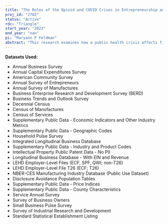 ```yaml
---
title: "The Roles of the Opioid and COVID Crises in Entrepreneurship and Innovation"
proj_id: "2782"
status: "Active"
rdc: "Triangle"
start_year: "2023"
end_year: "nan"
pi: "Maryann P Feldman"
abstract: "This research examines how a public health crisis affects firm entry and exit, entrepreneurship, innovation, and self-employment. Specifically, the researchers consider the following questions, where local economies will be observed via region-level firm dynamism, entrepreneurial activity, innovation, and self-employment rates. How does local opioid use affect local economies, and how has the COVID crisis affected local economies? The researchers will first estimate the effects of specific public health crises - the opioid crisis and COVID pandemic - on local economies through their effects on firm dynamism. The researchers will then conduct a series of analyses that examine the interactive effects of local economic conditions and public health crises on those economies."
---
```


**Datasets Used:**

  - Annual Business Survey 
  - Annual Capital Expenditures Survey 
  - American Community Survey 
  - Annual Survey of Entrepreneurs 
  - Annual Survey of Manufactures 
  - Business Enterprise Research and Development Survey (BERD) 
  - Business Trends and Outlook Survey 
  - Decennial Census 
  - Census of Manufactures 
  - Census of Services 
  - Supplementary Public Data - Economic Indicators and Other Industry Metrics 
  - Supplementary Public Data - Geographic Codes 
  - Household Pulse Survey 
  - Integrated Longitudinal Business Database 
  - Supplementary Public Data - Industry and Product Codes 
  - Intellectual Property Public Patent Data - No PII 
  - Longitudinal Business Database - With EIN and Revenue 
  - LEHD Employer-Level Files (ECF, SPF, QWI; non-T26) 
  - LEHD Employer-Level File T26 (ECF; T26) 
  - NBER-CES Manufacturing Industry Database (Public Use Dataset) 
  - Disclosure Avoidance Population Tables 
  - Supplementary Public Data - Price Indices 
  - Supplementary Public Data - County Characteristics 
  - Service Annual Survey 
  - Survey of Business Owners 
  - Small Business Pulse Survey 
  - Survey of Industrial Research and Development 
  - Standard Statistical Establishment Listing 

